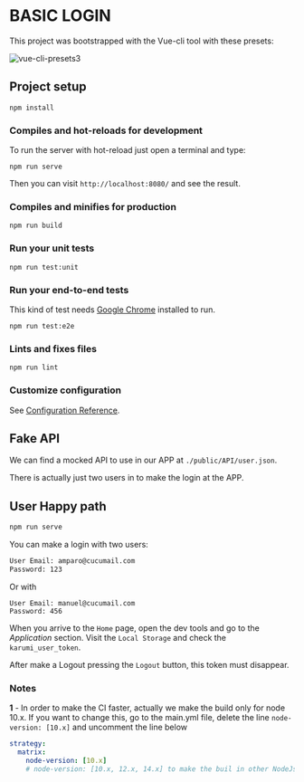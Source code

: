 # BASIC LOGIN

This project was bootstrapped with the Vue-cli tool with these presets:

![vue-cli-presets3](https://user-images.githubusercontent.com/27022503/88460836-85e94280-ce9f-11ea-8eaa-3a2b1e42c3a2.png)

## Project setup

```
npm install
```

### Compiles and hot-reloads for development

To run the server with hot-reload just open a terminal and type:

```
npm run serve
```

Then you can visit `http://localhost:8080/` and see the result.

### Compiles and minifies for production

```
npm run build
```

### Run your unit tests

```
npm run test:unit
```

### Run your end-to-end tests

This kind of test needs [Google Chrome](https://www.google.com.mx/chrome/?brand=CHBD&gclid=EAIaIQobChMIrvuj4tXo6gIVhbp3Ch02PAFIEAAYASAAEgJjHPD_BwE&gclsrc=aw.ds) installed to run.

```
npm run test:e2e
```

### Lints and fixes files

```
npm run lint
```

### Customize configuration

See [Configuration Reference](https://cli.vuejs.org/config/).

## Fake API

We can find a mocked API to use in our APP at `./public/API/user.json`.

There is actually just two users in to make the login at the APP.

## User Happy path

```bash
npm run serve
```

You can make a login with two users:

```bash
User Email: amparo@cucumail.com
Password: 123
```

Or with

```
User Email: manuel@cucumail.com
Password: 456

```

When you arrive to the `Home` page, open the dev tools and go to the _Application_ section. Visit the `Local Storage` and check the `karumi_user_token`.

After make a Logout pressing the `Logout` button, this token must disappear.

### Notes

**1** - In order to make the CI faster, actually we make the build only for node 10.x. If you want to change this, go to the main.yml file, delete the line `node-version: [10.x]` and uncomment the line below

```yml
strategy:
  matrix:
    node-version: [10.x]
    # node-version: [10.x, 12.x, 14.x] to make the buil in other NodeJs versions
```
